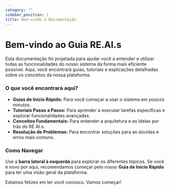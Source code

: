```yaml
---
category: ""
sidebar_position: 1
title: Bem-vindo à Documentação
---
```


# Bem-vindo ao Guia RE.AI.s

Esta documentação foi projetada para ajudar você a entender e utilizar todas as funcionalidades do nosso sistema da forma mais eficiente possível. Aqui, você encontrará guias, tutoriais e explicações detalhadas sobre os conceitos da nossa plataforma.

### O que você encontrará aqui?

* **Guias de Início Rápido:** Para você começar a usar o sistema em poucos minutos.
* **Tutoriais Passo a Passo:** Para aprender a executar tarefas específicas e explorar funcionalidades avançadas.
* **Conceitos Fundamentais:** Para entender a arquitetura e as ideias por trás do RE.AI.s.
* **Resolução de Problemas:** Para encontrar soluções para as dúvidas e erros mais comuns.

### Como Navegar

Use a **barra lateral à esquerda** para explorar os diferentes tópicos. Se você é novo por aqui, recomendamos começar pelo nosso **Guia de Início Rápido** para ter uma visão geral da plataforma.

Estamos felizes em ter você conosco. Vamos começar!
